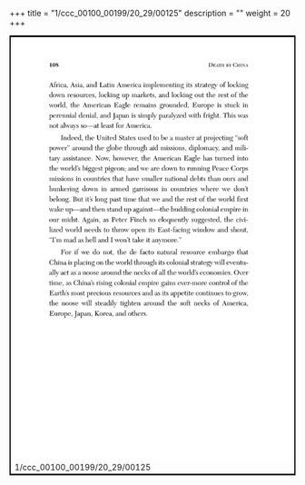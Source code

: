 +++
title = "1/ccc_00100_00199/20_29/00125"
description = ""
weight = 20
+++

<table style="border:2px solid black;max-width:800px;max-height:800px;" 
><tr><td>
<img class="center-fit-jpg"
src="/jpg_/out_jpg_dbc_125.jpg">
1/ccc_00100_00199/20_29/00125
</img></td></tr></table>
